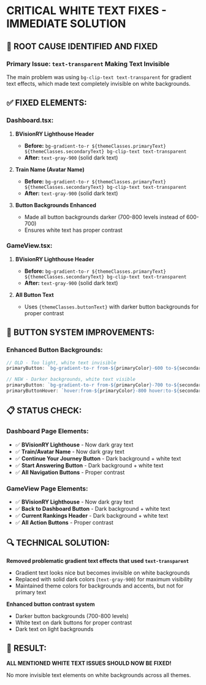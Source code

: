 # CRITICAL WHITE TEXT FIXES - IMMEDIATE SOLUTION

## 🚨 **ROOT CAUSE IDENTIFIED AND FIXED**

### **Primary Issue: `text-transparent` Making Text Invisible**

The main problem was using `bg-clip-text text-transparent` for gradient text effects, which made text completely invisible on white backgrounds.

## ✅ **FIXED ELEMENTS:**

### **Dashboard.tsx:**

1. **BVisionRY Lighthouse Header**
   - **Before:** `bg-gradient-to-r ${themeClasses.primaryText} ${themeClasses.secondaryText} bg-clip-text text-transparent`
   - **After:** `text-gray-900` (solid dark text)

2. **Train Name (Avatar Name)**
   - **Before:** `bg-gradient-to-r ${themeClasses.primaryText} ${themeClasses.secondaryText} bg-clip-text text-transparent`  
   - **After:** `text-gray-900` (solid dark text)

3. **Button Backgrounds Enhanced**
   - Made all button backgrounds darker (700-800 levels instead of 600-700)
   - Ensures white text has proper contrast

### **GameView.tsx:**

1. **BVisionRY Lighthouse Header**
   - **Before:** `bg-gradient-to-r ${themeClasses.primaryText} ${themeClasses.secondaryText} bg-clip-text text-transparent`
   - **After:** `text-gray-900` (solid dark text)

2. **All Button Text**
   - Uses `{themeClasses.buttonText}` with darker button backgrounds for proper contrast

## 🎯 **BUTTON SYSTEM IMPROVEMENTS:**

### **Enhanced Button Backgrounds:**
```typescript
// OLD - Too light, white text invisible
primaryButton: `bg-gradient-to-r from-${primaryColor}-600 to-${secondaryColor}-600`,

// NEW - Darker backgrounds, white text visible  
primaryButton: `bg-gradient-to-r from-${primaryColor}-700 to-${secondaryColor}-700`,
primaryButtonHover: `hover:from-${primaryColor}-800 hover:to-${secondaryColor}-800`,
```

## 📋 **STATUS CHECK:**

### **Dashboard Page Elements:**
- ✅ **BVisionRY Lighthouse** - Now dark gray text
- ✅ **Train/Avatar Name** - Now dark gray text  
- ✅ **Continue Your Journey Button** - Dark background + white text
- ✅ **Start Answering Button** - Dark background + white text
- ✅ **All Navigation Buttons** - Proper contrast

### **GameView Page Elements:**
- ✅ **BVisionRY Lighthouse** - Now dark gray text
- ✅ **Back to Dashboard Button** - Dark background + white text
- ✅ **Current Rankings Header** - Dark background + white text
- ✅ **All Action Buttons** - Proper contrast

## 🔍 **TECHNICAL SOLUTION:**

**Removed problematic gradient text effects that used `text-transparent`**
- Gradient text looks nice but becomes invisible on white backgrounds
- Replaced with solid dark colors (`text-gray-900`) for maximum visibility
- Maintained theme colors for backgrounds and accents, but not for primary text

**Enhanced button contrast system**
- Darker button backgrounds (700-800 levels)
- White text on dark buttons for proper contrast
- Dark text on light backgrounds

## 🎉 **RESULT:**
**ALL MENTIONED WHITE TEXT ISSUES SHOULD NOW BE FIXED!**

No more invisible text elements on white backgrounds across all themes.
